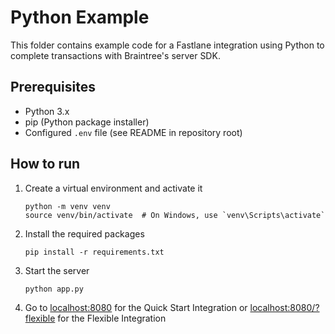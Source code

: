 # Python Example

This folder contains example code for a Fastlane integration using Python to complete transactions with Braintree's server SDK.

## Prerequisites

- Python 3.x
- pip (Python package installer)
- Configured `.env` file (see README in repository root)

## How to run

1. Create a virtual environment and activate it
    ```
    python -m venv venv
    source venv/bin/activate  # On Windows, use `venv\Scripts\activate`
    ```
2. Install the required packages
    ```
    pip install -r requirements.txt
    ```
3. Start the server
    ```
    python app.py
    ```
4. Go to [localhost:8080](localhost:8080) for the Quick Start Integration or [localhost:8080/?flexible](localhost:8080/?flexible) for the Flexible Integration
